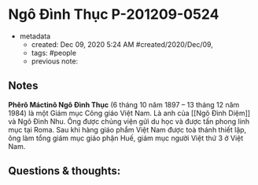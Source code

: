 
# Ngô Đình Thục P-201209-0524

- metadata
	- created: Dec 09, 2020 5:24 AM #created/2020/Dec/09,
	- tags: #people 
	- previous note:

## Notes
**Phêrô Máctinô Ngô Đình Thục** (6 tháng 10 năm 1897 – 13 tháng 12 năm 1984) là một Giám mục Công giáo Việt Nam. Là anh của [[Ngô Đình Diệm]]  và Ngô Đình Nhu. Ông được chủng viện gửi du học và được tấn phong linh mục tại Roma. Sau khi hàng giáo phẩm Việt Nam được toà thánh thiết lập, ông làm tổng giám mục giáo phận Huế, giám mục người Việt thứ 3 ở Việt Nam.

## Questions & thoughts:
